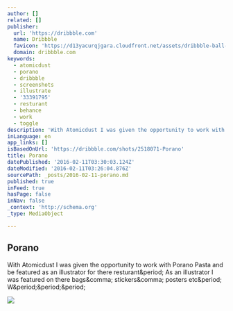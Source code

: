 ```yaml
---
author: []
related: []
publisher:
  url: 'https://dribbble.com'
  name: Dribbble
  favicon: 'https://d13yacurqjgara.cloudfront.net/assets/dribbble-ball-192-9146ab9e63dfabb4ffc276e015a4e5a6.png'
  domain: dribbble.com
keywords:
  - atomicdust
  - porano
  - dribbble
  - screenshots
  - illustrate
  - '33391795'
  - resturant
  - behance
  - work
  - toggle
description: 'With Atomicdust I was given the opportunity to work with Porano Pasta and be featured as an illustrator for there resturant. As an illustrator I was featured on there bags, stickers, posters etc. W...'
inLanguage: en
app_links: []
isBasedOnUrl: 'https://dribbble.com/shots/2518071-Porano'
title: Porano
datePublished: '2016-02-11T03:30:03.124Z'
dateModified: '2016-02-11T03:26:04.876Z'
sourcePath: _posts/2016-02-11-porano.md
published: true
inFeed: true
hasPage: false
inNav: false
_context: 'http://schema.org'
_type: MediaObject

---
```

<article style=""><h1>Porano</h1><p>With Atomicdust I was given the opportunity to work with Porano Pasta and be featured as an illustrator for there resturant&amp;period; As an illustrator I was featured on there bags&amp;comma; stickers&amp;comma; posters etc&amp;period; W&amp;period;&amp;period;&amp;period;</p><img src="https://d13yacurqjgara.cloudfront.net/users/220914/screenshots/2518071/untitled-1.jpg" /></article>